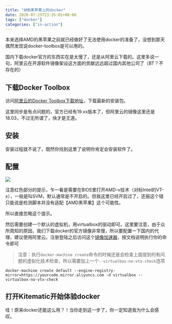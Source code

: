 ```yaml
---
title: "AMD黑苹果上的docker"
date: 2020-07-25T23:35:01+08:00
tags: ["docker"]
categories: ["in-action"]
---
```


本来选择AMD的黑苹果之前就已经做好了无法使用docker的准备了，没想到那天偶然发现说docker-toolbox是可以用的。
<!--more-->

国内下载docker官方的东西实在是太慢了，还是从阿里云下载的。这里多说一句，阿里云在开源软件镜像架设这方面的贡献远远超过国内其他公司了（BT？不存在的）

## 下载Docker Toolbox

访问[阿里云的Docker Toolbox下载地址](http://mirrors.aliyun.com/docker-toolbox/mac/docker-toolbox/)，下载最新的安装包。

这里同步是有点问题的，官方已经有19.xx版本了，但阿里云的镜像这里还是18.03，不过无所谓了，快才是王道。

## 安装

安装过程就不说了，既然你找到这里了说明你肯定会安装软件了。

## 配置

![](/images/2020-07-25-23-40-15.png)

注意红色部分的提示，乍一看是需要在BIOS里打开AMD-v技术（对标Intel的VT-x），一般是叫SVM，默认通常是不开启的。但我这里已经开启过了，还报这个错只能说是检测脚本并没有适配【AMD黑苹果】这个可能性。

所以直接忽略这个提示。

然后需要创建一个默认的虚拟机，用virtualbox的驱动即可。这里要注意，由于众所周知的原因，我们下载docker的官方镜像非常慢，所以要配置一下国内的代理，建议使用阿里云。注册登陆之后访问这个[镜像加速器](https://cr.console.aliyun.com/undefined/instances/mirrors)，按文档说明执行你的命令即可

> 注意：执行`docker-machine create`命令的时候还是会检查上面提到的有问题的虚拟化技术检查，所以需要加上一个`--virtualbox-no-vtx-check`选项

```
docker-machine create default --engine-registry-mirror=https://yourcode.mirror.aliyuncs.com -d virtualbox --virtualbox-no-vtx-check
```

## 打开Kitematic开始体验docker

哇！原来docker还能这么用？！当你走到这一步了，你一定知道我为什么会感叹。


